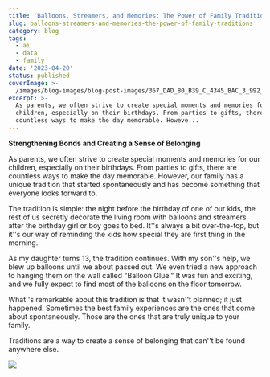 ```yaml
---
title: 'Balloons, Streamers, and Memories: The Power of Family Traditions'
slug: balloons-streamers-and-memories-the-power-of-family-traditions
category: blog
tags:
  - ai
  - data
  - family
date: '2023-04-20'
status: published
coverImage: >-
  /images/blog-images/blog-post-images/367_DAD_80_B39_C_4345_BAC_3_992_E3_AAD_253_C_64a1428c8c.jpeg
excerpt: >-
  As parents, we often strive to create special moments and memories for our
  children, especially on their birthdays. From parties to gifts, there are
  countless ways to make the day memorable. Howeve...
---
```


**Strengthening Bonds and Creating a Sense of Belonging**

As parents, we often strive to create special moments and memories for our children, especially on their birthdays. From parties to gifts, there are countless ways to make the day memorable. However, our family has a unique tradition that started spontaneously and has become something that everyone looks forward to.

The tradition is simple: the night before the birthday of one of our kids, the rest of us secretly decorate the living room with balloons and streamers after the birthday girl or boy goes to bed. It''s always a bit over-the-top, but it''s our way of reminding the kids how special they are first thing in the morning.

As my daughter turns 13, the tradition continues. With my son''s help, we blew up balloons until we about passed out. We even tried a new approach to hanging them on the wall called "Balloon Glue." It was fun and exciting, and we fully expect to find most of the balloons on the floor tomorrow.

What''s remarkable about this tradition is that it wasn''t planned; it just happened. Sometimes the best family experiences are the ones that come about spontaneously. Those are the ones that are truly unique to your family. 

Traditions are a way to create a sense of belonging that can''t be found anywhere else. 

![](/images/blog-images/blog-post-images/367_DAD_80_B39_C_4345_BAC_3_992_E3_AAD_253_C_64a1428c8c.jpeg)
